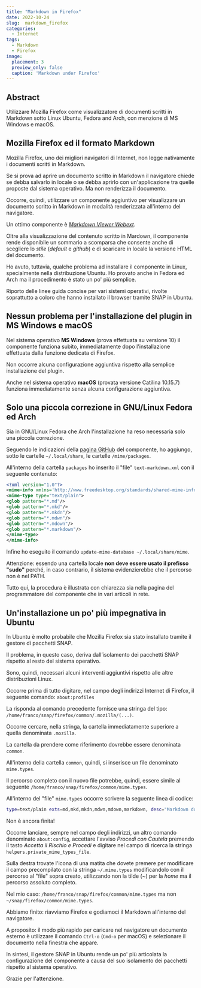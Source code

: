 ```yaml
---
title: "Markdown in Firefox"
date: 2022-10-24
slug:  markdown_firefox
categories:
  - Internet
tags:
  - Markdown
  - Firefox
image:
  placement: 3
  preview_only: false 
  caption: 'Markdown under Firefox'
---
```




## Abstract

Utilizzare Mozilla Firefox come visualizzatore di documenti scritti in Markdown sotto Linux Ubuntu, Fedora and Arch, con menzione di MS Windows e macOS.

## Mozilla Firefox ed il formato Markdown

Mozilla Firefox, uno dei migliori navigatori di Internet,  non legge nativamente i documenti scritti in Markdown.

Se si prova ad aprire un documento scritto in Markdown il navigatore chiede se debba salvarlo in locale o se debba aprirlo con un'applicazione tra quelle proposte dal sistema operativo. Ma non renderizza il documento.

Occorre, quindi, utilizzare un componente aggiuntivo per visualizzare un documento scritto in Markdown in modalità renderizzata all'interno del navigatore.

Un ottimo componente è [*Markdown Viewer Webext*](https://github.com/KeithLRobertson/markdown-viewer).

Oltre alla visualizzazione del contenuto scritto in Mardown, il componente rende disponibile un sommario a scomparsa che consente anche di scegliere lo *stile* (*default* e *github*) e di scaricare in locale la versione HTML del documento.

Ho avuto, tuttavia, qualche problema ad installare il componente in Linux, specialmente nella distribuzione Ubuntu. Ho provato anche in Fedora ed Arch ma il procedimento è stato un po' più semplice.

Riporto delle linee guida concise per vari sistemi operativi, rivolte soprattutto a coloro che hanno installato il browser tramite SNAP in Ubuntu.

## Nessun problema per l'installazione del plugin in MS Windows e macOS

Nel sistema operativo **MS Windows** (prova effettuata su versione 10) il componente funziona subito, immediatamente dopo l'installazione effettuata dalla funzione dedicata di Firefox.

Non occorre alcuna configurazione aggiuntiva rispetto alla semplice installazione del plugin.

Anche nel sistema operativo **macOS** (provata versione Catilina 10.15.7) funziona immediatamente senza alcuna configurazione aggiuntiva.

## Solo una piccola correzione  in GNU/Linux Fedora ed Arch

Sia in GNU/Linux Fedora che Arch l'installazione ha reso necessaria solo una piccola correzione.

Seguendo le indicazioni della [pagina GitHub](https://github.com/KeithLRobertson/markdown-viewer) del componente, ho aggiungo, sotto le cartelle `~/.local/share`, le cartelle `/mime/packages`.

All'interno della cartella `packages` ho inserito il "file" `text-markdown.xml` con il seguente contenuto:

```xml
<?xml version="1.0"?>
<mime-info xmlns='http://www.freedesktop.org/standards/shared-mime-info'>
<mime-type type="text/plain">
<glob pattern="*.md"/>
<glob pattern="*.mkd"/>
<glob pattern="*.mkdn"/>
<glob pattern="*.mdwn"/>
<glob pattern="*.mdown"/>
<glob pattern="*.markdown"/>
</mime-type>
</mime-info>
```

Infine ho eseguito il comando `update-mime-database ~/.local/share/mime`.

Attenzione: essendo una cartella locale **non deve essere usato il prefisso "sudo"** perché, in caso contrario, il sistema evidenzierebbe che il percorso non è nel PATH.

Tutto qui, la procedura è illustrata con chiarezza sia nella pagina del programmatore del componente che in vari articoli in rete.

## Un'installazione un po' più impegnativa in Ubuntu

In Ubuntu è molto probabile che Mozilla Firefox sia stato installato tramite il gestore di pacchetti SNAP.

Il problema, in questo caso, deriva dall’isolamento dei pacchetti SNAP rispetto al resto del sistema operativo.

Sono, quindi, necessari alcuni interventi aggiuntivi rispetto alle altre distribuzioni Linux.

Occorre prima di tutto digitare, nel campo degli indirizzi Internet di Firefox, il seguente comando: `about:profiles`

La risponda al comando precedente fornisce una stringa del tipo: `/home/franco/snap/firefox/common/.mozilla/(...)`.

Occorre cercare, nella stringa,  la cartella immediatamente superiore a quella denominata `.mozilla`.

La cartella da prendere come riferimento dovrebbe essere denominata `common`.

All'interno della cartella `common`, quindi, si inserisce un file denominato `mime.types`.

Il percorso completo con il nuovo file potrebbe, quindi, essere simile al  seguente `/home/franco/snap/firefox/common/mime.types`.

All'interno del "file" `mime.types` occorre scrivere la seguente linea di codice:


```bash
type=text/plain exts=md,mkd,mkdn,mdwn,mdown,markdown, desc="Markdown document"
```

Non è ancora finita!

Occorre lanciare, sempre nel campo degli indirizzi, un altro comando denominato `about:config`, accettare l'avviso *Procedi con Cautela*  premendo il tasto *Accetta il Rischio e Procedi* e digitare nel campo di ricerca la stringa `helpers.private_mime_types_file`.

Sulla destra trovate l'icona di una matita che dovete premere per modificare il campo precompilato con la stringa `~/.mime.types` modificandolo con il percorso al "file" sopra creato, utilizzando non la tilde (~) per la *home*  ma  il percorso assoluto completo.

Nel mio caso:  `/home/franco/snap/firefox/common/mime.types` ma non  `~/snap/firefox/common/mime.types`.

Abbiamo finito: riavviamo Firefox e godiamoci il Markdown all'interno del navigatore.

A proposito: il modo più rapido per caricare nel navigatore un documento esterno è utilizzare il comando `Ctrl-o` (`Cmd-o` per macOS) e selezionare il documento nella finestra che appare.

In sintesi,  il gestore SNAP in Ubuntu rende un po' più articolata la configurazione del componente a causa del suo isolamento dei pacchetti rispetto al sistema operativo.

Grazie per l'attenzione.
